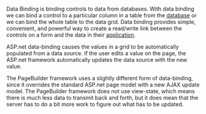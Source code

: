 <properties date="2016-06-24"
SortOrder="11"
/>

Data Binding is binding controls to data from databases. With data binding we can bind a control to a particular column in a table from the [database](http://www.startvbdotnet.com/aspsite/ado/databinding.aspx) or we can bind the whole table to the data grid. Data binding provides simple, convenient, and powerful way to create a read/write link between the controls on a form and the data in their [application](http://www.startvbdotnet.com/aspsite/ado/databinding.aspx).

ASP.net data-binding causes the values in a grid to be automatically populated from a data source. If the user edits a value on the page, the ASP.net framework automatically updates the data source with the new value.

The PageBuilder framework uses a slightly different form of data-binding, since it overrides the standard ASP.net page model with a new AJAX update model. The PageBuilder framework does not use view-state, which means there is much less data to transmit back and forth, but it does mean that the server has to do a bit more work to figure out what has to be updated.

 
